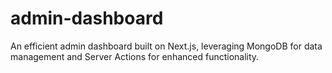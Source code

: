 # admin-dashboard
An efficient admin dashboard built on Next.js, leveraging MongoDB for data management and Server Actions for enhanced functionality.
